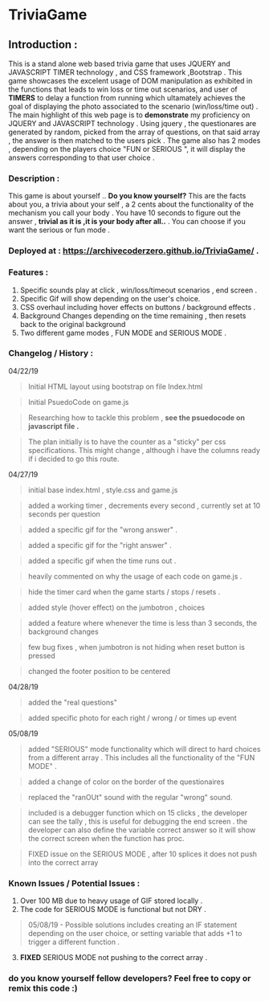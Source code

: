 # TriviaGame

## Introduction :
This is a stand alone web based trivia game that uses JQUERY and JAVASCRIPT TIMER technology , and CSS framework ,Bootstrap . This game showcases the excelent usage of DOM manipulation as exhibited in the functions that leads to win loss or time out scenarios, and user of **TIMERS** to delay a function from running which ultamately achieves the goal of displaying the photo associated to the scenario (win/loss/time out) . The main highlight of this web page is to **demonstrate** my proficiency on JQUERY and JAVASCRIPT technology . Using jquery , the questionares are generated by random, picked from the array of questions, on that said array , the answer is then matched to the users pick . The game also has 2 modes , depending on the players choice "FUN or SERIOUS ", it will display the answers corresponding to that user choice . 


### Description : 
This game is about yourself .. **Do you know yourself?**  This are the facts about you, a trivia about your self , a 2 cents about the functionality of the mechanism you call your body . You have 10 seconds to figure out the answer , **trivial as it is ,it is your body after all..** . You can choose if you want the serious or fun mode . 


### Deployed at : https://archivecoderzero.github.io/TriviaGame/ .

### Features :

1. Specific sounds play at click , win/loss/timeout scenarios , end screen . 
2. Specific Gif will show depending on the user's choice.
3. CSS overhaul including hover effects on buttons / background effects .
4. Background Changes depending on the time remaining , then resets back to the original background
5. Two different game modes , FUN MODE and SERIOUS MODE .


### Changelog / History : 
04/22/19
> Initial HTML layout using bootstrap on file Index.html

> Initial PsuedoCode on game.js

> Researching how to tackle this problem , **see the psuedocode on javascript file .**

> The plan initially is to have the counter as a "sticky" per css specifications. This might change , although i have the columns ready if i decided to go this route. 

04/27/19
> initial base index.html , style.css and game.js

> added a working timer , decrements every second , currently set at 10 seconds per question

> added a specific gif for the "wrong answer" .

> added a specific gif for the "right answer" .

> added a specific gif when the time runs out .

> heavily commented on why the usage of each code on game.js .

> hide the timer card when the game starts / stops / resets .

> added style (hover effect) on the jumbotron , choices

> added a feature where whenever the time is less than 3 seconds, the background changes

> few bug fixes , when jumbotron is not hiding when reset button is pressed

> changed the footer position to be centered

04/28/19
> added the "real questions"

> added specific photo for each right / wrong / or times up event

05/08/19
> added "SERIOUS" mode functionality which will direct to hard choices from a different array . This includes all the functionality of the "FUN MODE" .

> added a change of color on the border of the questionaires

> replaced the "ranOUt" sound with the regular "wrong" sound.

> included is a debugger function which on 15 clicks , the developer can see the tally , this is useful for debugging the end screen . the developer can also define the variable correct answer so it will show the correct screen when the function has proc.

> FIXED issue on the SERIOUS MODE , after 10 splices it does not push into the correct array
### Known Issues / Potential Issues :

1. Over 100 MB due to heavy usage of GIF stored locally . 
2. The code for SERIOUS MODE is functional but not DRY . 
> 05/08/19 - Possible solutions includes creating an IF statement depending on the user choice, or setting variable that adds +1 to trigger a different function . 
3. **FIXED** SERIOUS MODE not pushing to the correct array .



### do you know yourself fellow developers? Feel free to copy or remix this code :) 






